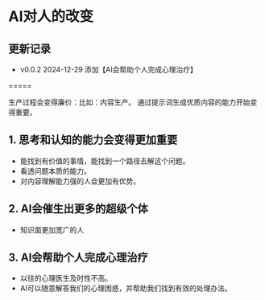 
# AI对人的改变

## 更新记录
- v0.0.2 2024-12-29 添加【AI会帮助个人完成心理治疗】

=====

生产过程会变得廉价：比如：内容生产。
通过提示词生成优质内容的能力开始变得重要。

## 1. 思考和认知的能力会变得更加重要
 - 能找到有价值的事情，能找到一个路径去解这个问题。
 - 看透问题本质的能力。
 - 对内容理解能力强的人会更加有优势。

## 2. AI会催生出更多的超级个体
 - 知识面更加宽广的人


## 3. AI会帮助个人完成心理治疗
 - 以往的心理医生及时性不高。
 - AI可以随意解答我们的心理困惑，并帮助我们找到有效的处理办法。
